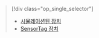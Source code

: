 > [!div class="op_single_selector"]
> * [시뮬레이션된 장치](../articles/iot-suite/iot-suite-gateway-kit-get-started-simulator.md)
> * [SensorTag 장치](../articles/iot-suite/iot-suite-gateway-kit-get-started-sensortag.md)

